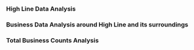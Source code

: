 ### High Line Data Analysis
### Business Data Analysis around High Line and its surroundings
### Total Business Counts Analysis
